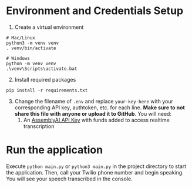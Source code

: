 # Environment and Credentials Setup

1. Create a virtual environment

```shell
# Mac/Linux
python3 -m venv venv
. venv/bin/activate

# Windows
python -m venv venv
.\venv\Scripts\activate.bat
```

2. Install required packages

```shell
pip install -r requirements.txt
```

3. Change the filename of `.env` and replace `your-key-here` with your corresponding API key, authtoken, etc. for each line. **Make sure to not share this file with anyone or upload it to GitHub**. You will need:
    1. An [AssemblyAI API Key](https://www.assemblyai.com/dashboard/signup) with funds added to access realtime transcription
  

# Run the application

Execute `python main.py` or `python3 main.py` in the project directory to start the application. Then, call your Twilio phone number and begin speaking. You will see your speech transcribed in the console.